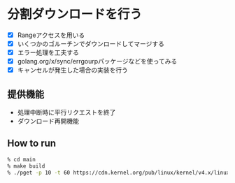 # 分割ダウンロードを行う
- [x] Rangeアクセスを用いる
- [x] いくつかのゴルーチンでダウンロードしてマージする
- [x] エラー処理を工夫する
- [x] golang.org/x/sync/errgourpパッケージなどを使ってみる
- [x] キャンセルが発生した場合の実装を行う

## 提供機能
- 処理中断時に平行リクエストを終了
- ダウンロード再開機能

## How to run
```bash
% cd main 
% make build
% ./pget -p 10 -t 60 https://cdn.kernel.org/pub/linux/kernel/v4.x/linux-4.6.4.tar.gz
```
